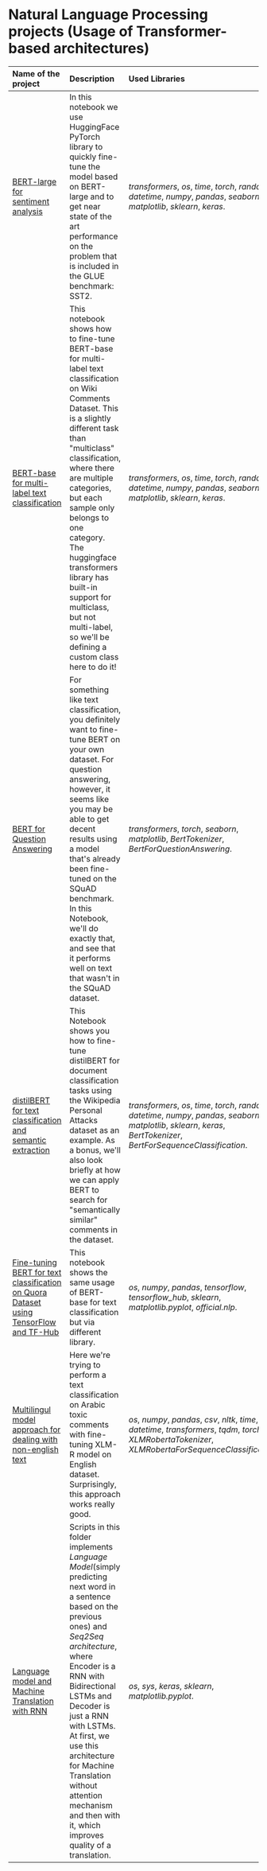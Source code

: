 # Natural Language Processing projects (Usage of Transformer-based architectures)

| Name of the project | Description | Used Libraries | 
| :---------------------- | :---------------------- | :---------------------- |
| [BERT-large for sentiment analysis](BERT_large_SST2) | In this notebook we use HuggingFace PyTorch library to quickly fine-tune the model based on BERT-large and to get near state of the art performance on the problem that is included in the GLUE benchmark: SST2. | *transformers*, *os*, *time*, *torch*, *random*, *datetime*, *numpy*, *pandas*, *seaborn*, *matplotlib*, *sklearn*, *keras*. |
| [BERT-base for multi-label text classification](BERT_multi_label_task) | This notebook shows how to fine-tune BERT-base for multi-label text classification on Wiki Comments Dataset. This is a slightly different task than "multiclass" classification, where there are multiple categories, but each sample only belongs to one category. The huggingface transformers library has built-in support for multiclass, but not multi-label, so we'll be defining a custom class here to do it! | *transformers*, *os*, *time*, *torch*, *random*, *datetime*, *numpy*, *pandas*, *seaborn*, *matplotlib*, *sklearn*, *keras*. |
| [BERT for Question Answering](BERT_for_QA) | For something like text classification, you definitely want to fine-tune BERT on your own dataset. For question answering, however, it seems like you may be able to get decent results using a model that's already been fine-tuned on the SQuAD benchmark. In this Notebook, we'll do exactly that, and see that it performs well on text that wasn't in the SQuAD dataset. | *transformers*, *torch*, *seaborn*, *matplotlib*, *BertTokenizer*, *BertForQuestionAnswering*. |
| [distilBERT for text classification and semantic extraction](distilBERT) | This Notebook shows you how to fine-tune distilBERT for document classification tasks using the Wikipedia Personal Attacks dataset as an example. As a bonus, we'll also look briefly at how we can apply BERT to search for "semantically similar" comments in the dataset. | *transformers*, *os*, *time*, *torch*, *random*, *datetime*, *numpy*, *pandas*, *seaborn*, *matplotlib*, *sklearn*, *keras*, *BertTokenizer*, *BertForSequenceClassification*. |
| [Fine-tuning BERT for text classification on Quora Dataset using TensorFlow and TF-Hub](BERT_base_tfhub) | This notebook shows the same usage of BERT-base for text classification but via different library. | *os*, *numpy*, *pandas*, *tensorflow*, *tensorflow_hub*, *sklearn*, *matplotlib.pyplot*, *official.nlp*. |
| [Multilingul model approach for dealing with non-english text](XLM-R_Arabic) | Here we're trying to perform a text classification on Arabic toxic comments with fine-tuning XLM-R model on English dataset. Surprisingly, this approach works really good. | *os*, *numpy*, *pandas*, *csv*, *nltk*, *time*, *datetime*, *transformers*, *tqdm*, *torch*, *XLMRobertaTokenizer*, *XLMRobertaForSequenceClassification*. |
| [Language model and Machine Translation with RNN](seq2seq) | Scripts in this folder implements *Language Model*(simply predicting next word in a sentence based on the previous ones) and *Seq2Seq architecture*, where Encoder is a RNN with Bidirectional LSTMs and Decoder is just a RNN with LSTMs. At first, we use this architecture for Machine Translation without attention mechanism and then with it, which improves quality of a translation. | *os*, *sys*, *keras*, *sklearn*, *matplotlib.pyplot*. |
